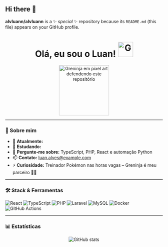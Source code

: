 ## Hi there 👋


**alvluann/alvluann** is a ✨ _special_ ✨ repository because its `README.md` (this file) appears on your GitHub profile.

<h1 align="center">
  Olá, eu sou o Luan! <img src="https://play.pokemonshowdown.com/sprites/ani/greninja.gif" width="48" alt="Greninja dando um aceno">
</h1>

<p align="center">
  <img src="https://play.pokemonshowdown.com/sprites/ani/greninja.gif"
       width="160"
       alt="Greninja em pixel art defendendo este repositório">
</p>

---

### 🚀 Sobre mim
- 🔭 **Atualmente:** 
- 🌱 **Estudando:**  
- 💬 **Pergunte‑me sobre:** TypeScript, PHP, React e automação Python  
- 📫 **Contato:** luan.alves@example.com  
- ⚡ **Curiosidade:** Treinador Pokémon nas horas vagas – Greninja é meu parceiro 🥷🏻  

---

### 🛠️ Stack & Ferramentas
![React](https://img.shields.io/badge/-React-20232A?style=flat&logo=react)
![TypeScript](https://img.shields.io/badge/-TypeScript-3178C6?style=flat&logo=typescript&logoColor=white)
![PHP](https://img.shields.io/badge/-PHP-777BB4?style=flat&logo=php&logoColor=white)
![Laravel](https://img.shields.io/badge/-Laravel-FF2D20?style=flat&logo=laravel&logoColor=white)
![MySQL](https://img.shields.io/badge/-MySQL-4479A1?style=flat&logo=mysql&logoColor=white)
![Docker](https://img.shields.io/badge/-Docker-2496ED?style=flat&logo=docker&logoColor=white)
![GitHub Actions](https://img.shields.io/badge/-GitHub%20Actions-2088FF?style=flat&logo=github-actions&logoColor=white)

---

### 📊 Estatísticas
<p align="center">
  <img src="https://github-readme-stats.vercel.app/api?username=seu‑usuario&show_icons=true&theme=default"
       alt="GitHub stats">
</p>


